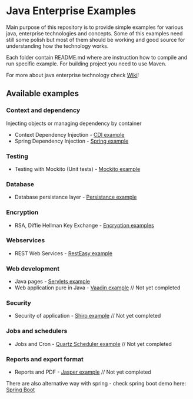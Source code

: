 # Java Enterprise Examples

Main purpose of this repository is to provide simple examples for various java, enterprise technologies and concepts. Some of this examples need still some polish but most of them should be working and good source for understanding how the technology works. 

Each folder contain README.md where are instruction how to compile and run specific example.
For building project you need to use Maven.

For more about java enterprise technology check [Wiki](https://github.com/Pooky/java-examples/wiki/)!

## Available examples

### Context and dependency

Injecting objects or managing dependency by container

 * Context Dependency Injection - [CDI example](./cdi-example)
 * Spring Dependency Injection - [Spring example](https://github.com/Pooky/dependency-injection-spring)

### Testing

 * Testing with Mockito (Unit tests) - [Mockito example](https://github.com/Pooky/Mockito)

 ### Database

 * Database persistance layer - [Persistance example](./persistance-example)

 ### Encryption 

 * RSA, Diffie Hellman Key Exchange - [Encryption examples](./encryption-examples)

### Webservices

 * REST Web Services - [RestEasy example](./resteasy-example) 

### Web development

 * Java pages - [Servlets example](./servlet-example)
 * Web application pure in Java - [Vaadin example](./vaadin-example) // Not yet completed

### Security 

 * Security of application - [Shiro example](./shiro-example) // Not yet completed

### Jobs and schedulers

 * Jobs and Cron - [Quartz Scheduler example](./quartz-example) // Not yet completed

### Reports and export format
 * Reports and PDF - [Jasper example](./jasper-example) // Not yet completed


There are also alternative way with spring - check spring boot demo here: [Spring Boot](https://github.com/Pooky/spring-examples)

